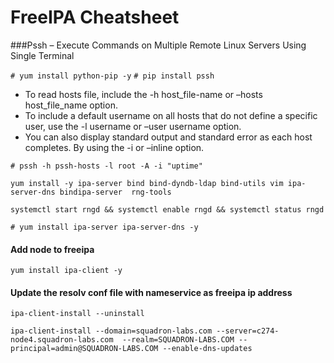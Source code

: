 # FreeIPA Cheatsheet 
 ###Pssh – Execute Commands on Multiple Remote Linux Servers Using Single Terminal
 
 `# yum install python-pip -y`
 `# pip install pssh`
* To read hosts file, include the -h host_file-name or –hosts host_file_name option.
* To include a default username on all hosts that do not define a specific user, use the -l username or –user username option.
* You can also display standard output and standard error as each host completes. By using the -i or –inline option.

`# pssh -h pssh-hosts -l root -A -i "uptime"`

`yum install -y ipa-server bind bind-dyndb-ldap bind-utils vim ipa-server-dns bindipa-server  rng-tools`

`systemctl start rngd && systemctl enable rngd && systemctl status rngd`

`# yum install ipa-server ipa-server-dns -y`
#### Add node to freeipa

`yum install ipa-client -y`

#### Update the resolv conf file with nameservice as freeipa ip address

`ipa-client-install --uninstall`

`ipa-client-install --domain=squadron-labs.com --server=c274-node4.squadron-labs.com  --realm=SQUADRON-LABS.COM --principal=admin@SQUADRON-LABS.COM --enable-dns-updates`
